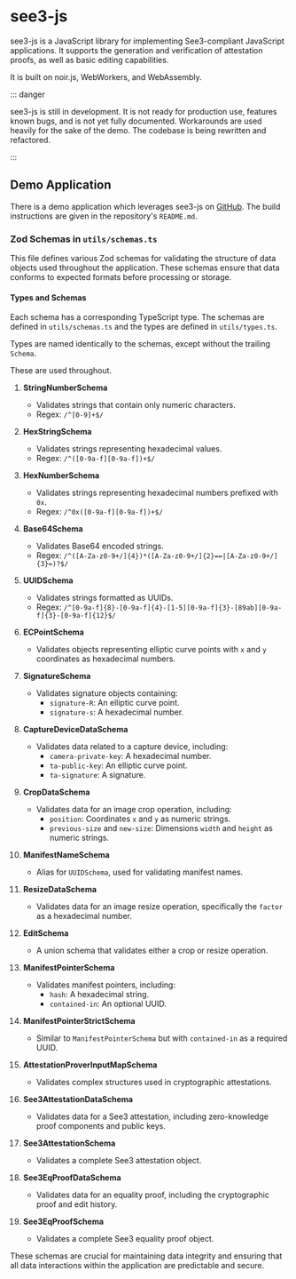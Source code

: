 # see3-js

see3-js is a JavaScript library for implementing See3-compliant JavaScript applications. It supports the generation and verification of attestation proofs, as well as basic editing capabilities.

It is built on noir.js, WebWorkers, and WebAssembly.

::: danger

see3-js is still in development. It is not ready for production use, features known bugs, and is not yet fully documented. Workarounds are used heavily for the sake of the demo. The codebase is being rewritten and refactored.

:::

## Demo Application

There is a demo application which leverages see3-js on [GitHub](https://github.com/see3-js/see3-js/tree/main/apps/demo). The build instructions are given in the repository's `README.md`.

### Zod Schemas in `utils/schemas.ts`

This file defines various Zod schemas for validating the structure of data objects used throughout the application. These schemas ensure that data conforms to expected formats before processing or storage.

#### Types and Schemas

Each schema has a corresponding TypeScript type. The schemas are defined in `utils/schemas.ts` and the types are defined in `utils/types.ts`.

Types are named identically to the schemas, except without the trailing `Schema`.

These are used throughout.

1. **StringNumberSchema**
   - Validates strings that contain only numeric characters.
   - Regex: `/^[0-9]+$/`

2. **HexStringSchema**
   - Validates strings representing hexadecimal values.
   - Regex: `/^([0-9a-f][0-9a-f])+$/`

3. **HexNumberSchema**
   - Validates strings representing hexadecimal numbers prefixed with `0x`.
   - Regex: `/^0x([0-9a-f][0-9a-f])+$/`

4. **Base64Schema**
   - Validates Base64 encoded strings.
   - Regex: `/^([A-Za-z0-9+/]{4})*([A-Za-z0-9+/]{2}==|[A-Za-z0-9+/]{3}=)?$/`

5. **UUIDSchema**
   - Validates strings formatted as UUIDs.
   - Regex: `/^[0-9a-f]{8}-[0-9a-f]{4}-[1-5][0-9a-f]{3}-[89ab][0-9a-f]{3}-[0-9a-f]{12}$/`

6. **ECPointSchema**
   - Validates objects representing elliptic curve points with `x` and `y` coordinates as hexadecimal numbers.

7. **SignatureSchema**
   - Validates signature objects containing:
     - `signature-R`: An elliptic curve point.
     - `signature-s`: A hexadecimal number.

8. **CaptureDeviceDataSchema**
   - Validates data related to a capture device, including:
     - `camera-private-key`: A hexadecimal number.
     - `ta-public-key`: An elliptic curve point.
     - `ta-signature`: A signature.

9. **CropDataSchema**
   - Validates data for an image crop operation, including:
     - `position`: Coordinates `x` and `y` as numeric strings.
     - `previous-size` and `new-size`: Dimensions `width` and `height` as numeric strings.

10. **ManifestNameSchema**
    - Alias for `UUIDSchema`, used for validating manifest names.

11. **ResizeDataSchema**
    - Validates data for an image resize operation, specifically the `factor` as a hexadecimal number.

12. **EditSchema**
    - A union schema that validates either a crop or resize operation.

13. **ManifestPointerSchema**
    - Validates manifest pointers, including:
      - `hash`: A hexadecimal string.
      - `contained-in`: An optional UUID.

14. **ManifestPointerStrictSchema**
    - Similar to `ManifestPointerSchema` but with `contained-in` as a required UUID.

15. **AttestationProverInputMapSchema**
    - Validates complex structures used in cryptographic attestations.

16. **See3AttestationDataSchema**
    - Validates data for a See3 attestation, including zero-knowledge proof components and public keys.

17. **See3AttestationSchema**
    - Validates a complete See3 attestation object.

18. **See3EqProofDataSchema**
    - Validates data for an equality proof, including the cryptographic proof and edit history.

19. **See3EqProofSchema**
    - Validates a complete See3 equality proof object.

These schemas are crucial for maintaining data integrity and ensuring that all data interactions within the application are predictable and secure.